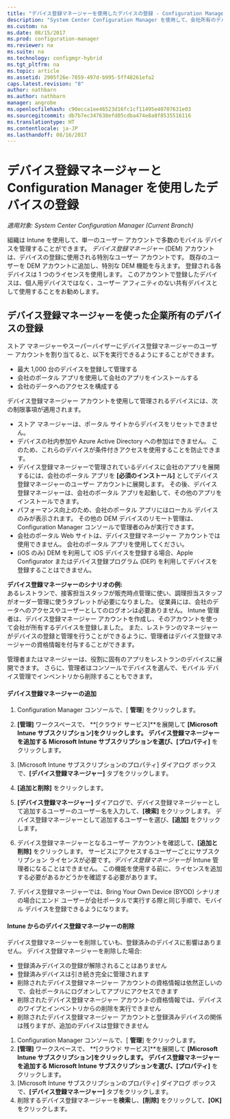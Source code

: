 ```yaml
---
title: "デバイス登録マネージャーを使用したデバイスの登録 - Configuration Manager | Microsoft Docs"
description: "System Center Configuration Manager を使用して、会社所有のデバイスをデバイス登録マネージャー アカウントで登録します。"
ms.custom: na
ms.date: 08/15/2017
ms.prod: configuration-manager
ms.reviewer: na
ms.suite: na
ms.technology: configmgr-hybrid
ms.tgt_pltfrm: na
ms.topic: article
ms.assetid: 2905f26e-7859-497d-b995-5ff48261efa2
caps.latest.revision: "8"
author: nathbarn
ms.author: nathbarn
manager: angrobe
ms.openlocfilehash: c90ecca1ee46523d16fc1cf11495e40707631e03
ms.sourcegitcommit: db7b7ec347638efd05cdba474e8a8f8535516116
ms.translationtype: HT
ms.contentlocale: ja-JP
ms.lasthandoff: 08/16/2017
---
```

# <a name="enroll-devices-with-device-enrollment-manager-with-configuration-manager"></a>デバイス登録マネージャーと Configuration Manager を使用したデバイスの登録

*適用対象: System Center Configuration Manager (Current Branch)*

組織は Intune を使用して、単一のユーザー アカウントで多数のモバイル デバイスを管理することができます。 *デバイス登録マネージャー* (DEM) アカウントは、デバイスの登録に使用される特別なユーザー アカウントです。 既存のユーザーを DEM アカウントに追加し、特別な DEM 機能を与えます。 登録される各デバイスは 1 つのライセンスを使用します。 このアカウントで登録したデバイスは、個人用デバイスではなく、ユーザー アフィニティのない共有デバイスとして使用することをお勧めします。  

## <a name="enroll-corporate-owned-devices-with-the-device-enrollment-manager"></a>デバイス登録マネージャーを使った企業所有のデバイスの登録  
 ストア マネージャーやスーパーバイザーにデバイス登録マネージャーのユーザー アカウントを割り当てると、以下を実行できるようにすることができます。  

-   最大 1,000 台のデバイスを登録して管理する  
-   会社のポータル アプリを使用して会社のアプリをインストールする  
-   会社のデータへのアクセスを構成する  

デバイス登録マネージャー アカウントを使用して管理されるデバイスには、次の制限事項が適用されます。

- ストア マネージャーは、ポータル サイトからデバイスをリセットできません。  
- デバイスの社内参加や Azure Active Directory への参加はできません。 このため、これらのデバイスが条件付きアクセスを使用することを防止できます。
-  デバイス登録マネージャーで管理されているデバイスに会社のアプリを展開するには、会社のポータル アプリを **[必須のインストール]** としてデバイス登録マネージャーのユーザー アカウントに展開します。 その後、デバイス登録マネージャーは、会社のポータル アプリを起動して、その他のアプリをインストールできます。
- パフォーマンス向上のため、会社のポータル アプリにはローカル デバイスのみが表示されます。 その他の DEM デバイスのリモート管理は、Configuration Manager コンソールで管理者のみが実行できます。
- 会社のポータル Web サイトは、デバイス登録マネージャー アカウントでは使用できません。 会社のポータル アプリを使用してください。
- (iOS のみ) DEM を利用して iOS デバイスを登録する場合、Apple Configurator またはデバイス登録プログラム (DEP) を利用してデバイスを登録することはできません。

 **デバイス登録マネージャーのシナリオの例:**   
あるレストランで、接客担当スタッフが販売時点管理に使い、調理担当スタッフがオーダー管理に使うタブレットが必要になりました。 従業員には、会社のデータへのアクセスやユーザーとしてのログオンは必要ありません。 Intune 管理者は、デバイス登録マネージャー アカウントを作成し、そのアカウントを使って会社が所有するデバイスを登録しました。 また、レストランのマネージャーがデバイスの登録と管理を行うことができるように、管理者はデバイス登録マネージャーの資格情報を付与することができます。  

 管理者またはマネージャーは、役割に固有のアプリをレストランのデバイスに展開できます。 さらに、管理者はコンソールでデバイスを選んで、モバイル デバイス管理でインベントリから削除することもできます。  

#### <a name="add-a-device-enrollment-manager"></a>デバイス登録マネージャーの追加  

1.  Configuration Manager コンソールで、[ **管理**] をクリックします。  

2.  **[管理]** ワークスペースで、 **[クラウド サービス]**を展開して **[Microsoft Intune サブスクリプション]**をクリックします。 デバイス登録マネージャーを追加する Microsoft Intune サブスクリプションを選び、**[プロパティ]** をクリックします。  

3.  [Microsoft Intune サブスクリプションのプロパティ] ダイアログ ボックスで、**[デバイス登録マネージャー]** タブをクリックします。  

4.  **[追加と削除]** をクリックします。  

5.  **[デバイス登録マネージャー]** ダイアログで、デバイス登録マネージャーとして追加するユーザーのユーザー名を入力して、**[検索]** をクリックします。 デバイス登録マネージャーとして追加するユーザーを選び、**[追加]** をクリックします。  

6.  デバイス登録マネージャーとなるユーザー アカウントを確認して、**[追加と削除]** をクリックします。  サービスにアクセスするユーザーごとにサブスクリプション ライセンスが必要です。*デバイス登録マネージャー*が Intune 管理者になることはできません。 この機能を使用する前に、ライセンスを追加する必要があるかどうかを確認する必要があります。  

7.  デバイス登録マネージャーでは、Bring Your Own Device (BYOD) シナリオの場合にエンド ユーザーが会社ポータルで実行する際と同じ手順で、モバイル デバイスを登録できるようになります。  

#### <a name="delete-a-device-enrollment-manager-from-intune"></a>Intune からのデバイス登録マネージャーの削除  
デバイス登録マネージャーを削除していも、登録済みのデバイスに影響はありません。 デバイス登録マネージャーを削除した場合:  
- 登録済みデバイスの登録が解除されることはありません  
- 登録済みデバイスは引き続き完全に管理されます  
- 削除されたデバイス登録マネージャー アカウントの資格情報は依然正しいので、会社ポータルにログオンしてアプリにアクセスできます  
- 削除されたデバイス登録マネージャー アカウントの資格情報では、デバイスのワイプとインベントリからの削除を実行できません  
- 削除されたデバイス登録マネージャー アカウントと登録済みデバイスの関係は残りますが、追加のデバイスは登録できません

1.  Configuration Manager コンソールで、[ **管理**] をクリックします。  
2.  **[管理]** ワークスペースで、 **[クラウド サービス]**を展開して **[Microsoft Intune サブスクリプション]**をクリックします。 デバイス登録マネージャーを追加する Microsoft Intune サブスクリプションを選び、**[プロパティ]** をクリックします。  
3.  [Microsoft Intune サブスクリプションのプロパティ] ダイアログ ボックスで、**[デバイス登録マネージャー]** タブをクリックします。  
4.  削除するデバイス登録マネージャーを**検索**し、**[削除]** をクリックして、**[OK]** をクリックします。  
